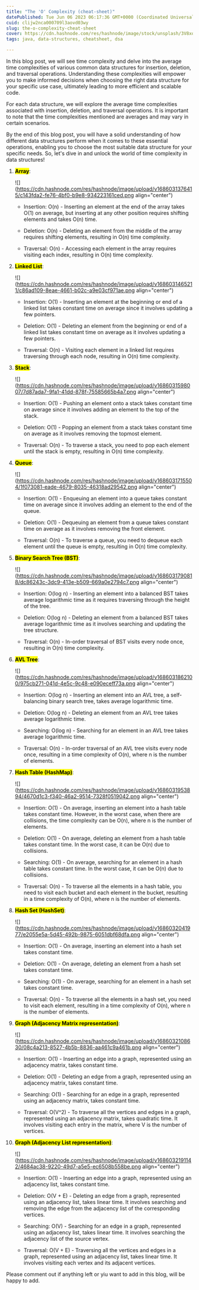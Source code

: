 ```yaml
---
title: "The 'O' Complexity (cheat-sheet)"
datePublished: Tue Jun 06 2023 06:17:36 GMT+0000 (Coordinated Universal Time)
cuid: clijw2nca000709l3aovd03wy
slug: the-o-complexity-cheat-sheet
cover: https://cdn.hashnode.com/res/hashnode/image/stock/unsplash/3V8xo5Gbusk/upload/66ffe4a25a8859c604220bd4d3236b9a.jpeg
tags: java, data-structures, cheatsheet, dsa

---
```


In this blog post, we will see time complexity and delve into the average time complexities of various common data structures for insertion, deletion, and traversal operations. Understanding these complexities will empower you to make informed decisions when choosing the right data structure for your specific use case, ultimately leading to more efficient and scalable code.

For each data structure, we will explore the average time complexities associated with insertion, deletion, and traversal operations. It is important to note that the time complexities mentioned are averages and may vary in certain scenarios.

By the end of this blog post, you will have a solid understanding of how different data structures perform when it comes to these essential operations, enabling you to choose the most suitable data structure for your specific needs. So, let's dive in and unlock the world of time complexity in data structures!

1. **<mark>Array</mark>**:
    
    ![](https://cdn.hashnode.com/res/hashnode/image/upload/v1686031376415/c143fda2-fe76-4bf0-b9e8-934223161ced.png align="center")
    
    * Insertion: O(n) - Inserting an element at the end of the array takes O(1) on average, but inserting at any other position requires shifting elements and takes O(n) time.
        
    * Deletion: O(n) - Deleting an element from the middle of the array requires shifting elements, resulting in O(n) time complexity.
        
    * Traversal: O(n) - Accessing each element in the array requires visiting each index, resulting in O(n) time complexity.
        
2. **<mark>Linked List</mark>**:
    
    ![](https://cdn.hashnode.com/res/hashnode/image/upload/v1686031465211/c86ad109-8eae-4661-b02c-a9e03cf971ae.png align="center")
    
    * Insertion: O(1) - Inserting an element at the beginning or end of a linked list takes constant time on average since it involves updating a few pointers.
        
    * Deletion: O(1) - Deleting an element from the beginning or end of a linked list takes constant time on average as it involves updating a few pointers.
        
    * Traversal: O(n) - Visiting each element in a linked list requires traversing through each node, resulting in O(n) time complexity.
        
3. **<mark>Stack</mark>**:
    
    ![](https://cdn.hashnode.com/res/hashnode/image/upload/v1686031598007/7d87ada7-9fa1-41dd-878f-75585665b4a7.png align="center")
    
    * Insertion: O(1) - Pushing an element onto a stack takes constant time on average since it involves adding an element to the top of the stack.
        
    * Deletion: O(1) - Popping an element from a stack takes constant time on average as it involves removing the topmost element.
        
    * Traversal: O(n) - To traverse a stack, you need to pop each element until the stack is empty, resulting in O(n) time complexity.
        
4. **<mark>Queue</mark>**:
    
    ![](https://cdn.hashnode.com/res/hashnode/image/upload/v1686031715504/1f073081-eade-4679-8035-46318ad29542.png align="center")
    
    * Insertion: O(1) - Enqueuing an element into a queue takes constant time on average since it involves adding an element to the end of the queue.
        
    * Deletion: O(1) - Dequeuing an element from a queue takes constant time on average as it involves removing the front element.
        
    * Traversal: O(n) - To traverse a queue, you need to dequeue each element until the queue is empty, resulting in O(n) time complexity.
        
5. **<mark>Binary Search Tree (BST)</mark>**:
    
    ![](https://cdn.hashnode.com/res/hashnode/image/upload/v1686031790818/dc86243c-3dc9-413e-b509-669a0e2794c7.png align="center")
    
    * Insertion: O(log n) - Inserting an element into a balanced BST takes average logarithmic time as it requires traversing through the height of the tree.
        
    * Deletion: O(log n) - Deleting an element from a balanced BST takes average logarithmic time as it involves searching and updating the tree structure.
        
    * Traversal: O(n) - In-order traversal of BST visits every node once, resulting in O(n) time complexity.
        
6. **<mark>AVL Tree</mark>**:
    
    ![](https://cdn.hashnode.com/res/hashnode/image/upload/v1686031862100/975cb271-041d-4e5c-9c48-e090eceff73a.png align="center")
    
    * Insertion: O(log n) - Inserting an element into an AVL tree, a self-balancing binary search tree, takes average logarithmic time.
        
    * Deletion: O(log n) - Deleting an element from an AVL tree takes average logarithmic time.
        
    * Searching: O(log n) - Searching for an element in an AVL tree takes average logarithmic time.
        
    * Traversal: O(n) - In-order traversal of an AVL tree visits every node once, resulting in a time complexity of O(n), where n is the number of elements.
        
7. **<mark>Hash Table (HashMap)</mark>**:
    
    ![](https://cdn.hashnode.com/res/hashnode/image/upload/v1686031953894/4670d1c3-f340-46a2-9514-7328f0519042.png align="center")
    
    * Insertion: O(1) - On average, inserting an element into a hash table takes constant time. However, in the worst case, when there are collisions, the time complexity can be O(n), where n is the number of elements.
        
    * Deletion: O(1) - On average, deleting an element from a hash table takes constant time. In the worst case, it can be O(n) due to collisions.
        
    * Searching: O(1) - On average, searching for an element in a hash table takes constant time. In the worst case, it can be O(n) due to collisions.
        
    * Traversal: O(n) - To traverse all the elements in a hash table, you need to visit each bucket and each element in the bucket, resulting in a time complexity of O(n), where n is the number of elements.
        
8. **<mark>Hash Set (HashSet)</mark>**:
    
    ![](https://cdn.hashnode.com/res/hashnode/image/upload/v1686032041977/e2055e5a-5d45-492b-9875-6051dbf68dfa.png align="center")
    
    * Insertion: O(1) - On average, inserting an element into a hash set takes constant time.
        
    * Deletion: O(1) - On average, deleting an element from a hash set takes constant time.
        
    * Searching: O(1) - On average, searching for an element in a hash set takes constant time.
        
    * Traversal: O(n) - To traverse all the elements in a hash set, you need to visit each element, resulting in a time complexity of O(n), where n is the number of elements.
        
9. **<mark>Graph (Adjacency Matrix representation)</mark>**:
    
    ![](https://cdn.hashnode.com/res/hashnode/image/upload/v1686032108630/08c4a213-8527-4b5b-8836-aa461c9a461b.png align="center")
    
    * Insertion: O(1) - Inserting an edge into a graph, represented using an adjacency matrix, takes constant time.
        
    * Deletion: O(1) - Deleting an edge from a graph, represented using an adjacency matrix, takes constant time.
        
    * Searching: O(1) - Searching for an edge in a graph, represented using an adjacency matrix, takes constant time.
        
    * Traversal: O(V^2) - To traverse all the vertices and edges in a graph, represented using an adjacency matrix, takes quadratic time. It involves visiting each entry in the matrix, where V is the number of vertices.
        
10. **<mark>Graph (Adjacency List representation)</mark>**:
    
    ![](https://cdn.hashnode.com/res/hashnode/image/upload/v1686032191142/4684ac38-9220-49d7-a5e5-ec6508b558be.png align="center")
    
    * Insertion: O(1) - Inserting an edge into a graph, represented using an adjacency list, takes constant time.
        
    * Deletion: O(V + E) - Deleting an edge from a graph, represented using an adjacency list, takes linear time. It involves searching and removing the edge from the adjacency list of the corresponding vertices.
        
    * Searching: O(V) - Searching for an edge in a graph, represented using an adjacency list, takes linear time. It involves searching the adjacency list of the source vertex.
        
    * Traversal: O(V + E) - Traversing all the vertices and edges in a graph, represented using an adjacency list, takes linear time. It involves visiting each vertex and its adjacent vertices.
        

Please comment out if anything left or yiu want to add in this blog, will be happy to add.